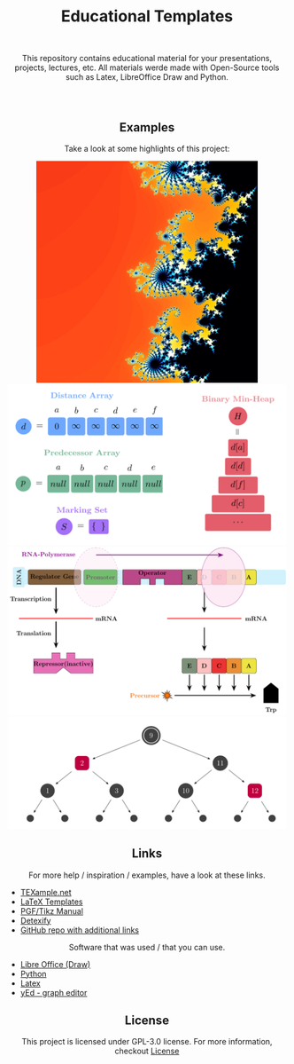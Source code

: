 <div align="center" style="margin-bottom: 70px">
	<h1>Educational Templates</h1><br>
	<div align="center"><p>This repository contains educational material for your presentations, projects, lectures, etc. All materials werde made with Open-Source tools such as Latex, LibreOffice Draw and Python.</p></div>
</div>

<div align="center">
<h2>Examples</h2>
<div align="center"><p>Take a look at some highlights of this project:</p></div>
</div>

<div align="center">
<img src="Mandelbrot-Set/Mandelbrot-ColoredPictures/Region2_3.jpg" alt="Mandelbrot-Set Example" width="400"/>
</div>

<div align="center">
<img src="img/dijkstra.png" alt="Components for Dijkstra's algorithm" width="600"/>
</div>

<div align="center">
<img src="img/gene.png" alt="Example of gene expression" width="600"/>
</div>

<div align="center">
<img src="img/rbtree.png" alt="Example of Red-Black-Tree" width="600"/>
</div>

<div align="center">
<h2>Links</h2>
<div align="center"><p>For more help / inspiration / examples, have a look at these links.</p></div>
</div>
<ul>
<li><a href="https://texample.net/">TEXample.net</a></li>
<li><a href="https://www.latextemplates.com/">LaTeX Templates</a></li>
<li><a href="https://tikz.dev/">PGF/Tikz Manual</a></li>
<li><a href="https://detexify.kirelabs.org/classify.html">Detexify</a></li>
<li><a href="https://github.com/MohamedYoussouf/Design-Resources">GitHub repo with additional links</a></li>
</ul>

<div align="center"><p>Software that was used / that you can use.</p></div>
<ul>
<li><a href="https://www.libreoffice.org/">Libre Office (Draw)</a></li>
<li><a href="https://www.python.org/">Python</a></li>
<li><a href="https://www.latex-project.org/">Latex</a></li>
<li><a href="https://www.yworks.com/products/yed">yEd - graph editor</a></li>
</ul>

<div align="center">
<h2>License</h2>
</div>

<div align="center"><p>This project is licensed under GPL-3.0 license. For more information, checkout <a href="https://github.com/BenSt099/LaTeX-Templates/blob/main/LICENSE">License</a></p></div>
